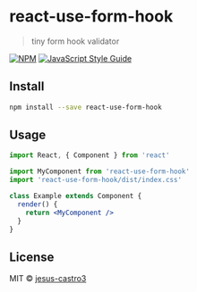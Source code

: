 # react-use-form-hook

> tiny form hook validator

[![NPM](https://img.shields.io/npm/v/react-use-form-hook.svg)](https://www.npmjs.com/package/react-use-form-hook) [![JavaScript Style Guide](https://img.shields.io/badge/code_style-standard-brightgreen.svg)](https://standardjs.com)

## Install

```bash
npm install --save react-use-form-hook
```

## Usage

```jsx
import React, { Component } from 'react'

import MyComponent from 'react-use-form-hook'
import 'react-use-form-hook/dist/index.css'

class Example extends Component {
  render() {
    return <MyComponent />
  }
}
```

## License

MIT © [jesus-castro3](https://github.com/jesus-castro3)
